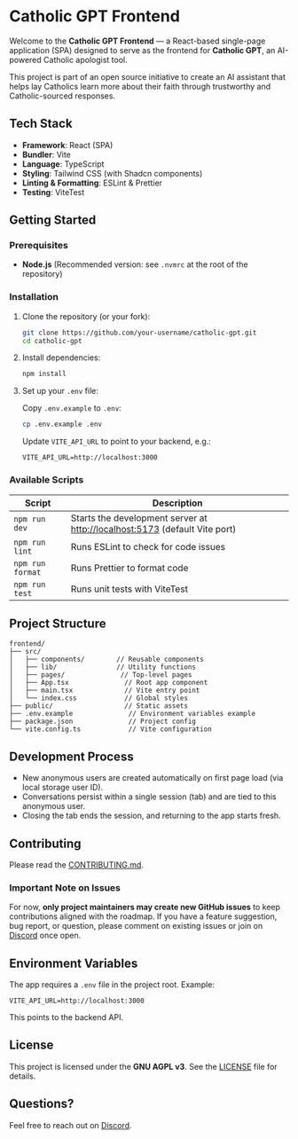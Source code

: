 # Catholic GPT Frontend

Welcome to the **Catholic GPT Frontend** — a React-based single-page application (SPA) designed to serve as the frontend for **Catholic GPT**, an AI-powered Catholic apologist tool.

This project is part of an open source initiative to create an AI assistant that helps lay Catholics learn more about their faith through trustworthy and Catholic-sourced responses.

## Tech Stack

- **Framework**: React (SPA)
- **Bundler**: Vite
- **Language**: TypeScript
- **Styling**: Tailwind CSS (with Shadcn components)
- **Linting & Formatting**: ESLint & Prettier
- **Testing**: ViteTest

## Getting Started

### Prerequisites

- **Node.js** (Recommended version: see `.nvmrc` at the root of the repository)

### Installation

1. Clone the repository (or your fork):

    ```bash
    git clone https://github.com/your-username/catholic-gpt.git
    cd catholic-gpt
    ```

2. Install dependencies:

    ```bash
    npm install
    ```

3. Set up your `.env` file:

    Copy `.env.example` to `.env`:

    ```bash
    cp .env.example .env
    ```

    Update `VITE_API_URL` to point to your backend, e.g.:

    ```
    VITE_API_URL=http://localhost:3000
    ```

### Available Scripts

| Script   | Description |
|----------|-------------|
| `npm run dev` | Starts the development server at [http://localhost:5173](http://localhost:5173) (default Vite port) |
| `npm run lint` | Runs ESLint to check for code issues |
| `npm run format` | Runs Prettier to format code |
| `npm run test` | Runs unit tests with ViteTest |

## Project Structure

```
frontend/
├── src/
│   ├── components/        // Reusable components
│   ├── lib/               // Utility functions
│   ├── pages/              // Top-level pages
│   ├── App.tsx              // Root app component
│   ├── main.tsx             // Vite entry point
│   └── index.css            // Global styles
├── public/                  // Static assets
├── .env.example              // Environment variables example
├── package.json              // Project config
└── vite.config.ts            // Vite configuration
```

## Development Process

- New anonymous users are created automatically on first page load (via local storage user ID).
- Conversations persist within a single session (tab) and are tied to this anonymous user.
- Closing the tab ends the session, and returning to the app starts fresh.

## Contributing

Please read the [CONTRIBUTING.md](./CONTRIBUTING.md).

### Important Note on Issues

For now, **only project maintainers may create new GitHub issues** to keep contributions aligned with the roadmap. If you have a feature suggestion, bug report, or question, please comment on existing issues or join on [Discord](https://discord.gg/bAmCr5gu) once open.

## Environment Variables

The app requires a `.env` file in the project root. Example:

```
VITE_API_URL=http://localhost:3000
```

This points to the backend API.

## License

This project is licensed under the **GNU AGPL v3**. See the [LICENSE](../LICENSE) file for details.

## Questions?

Feel free to reach out on [Discord](https://discord.gg/bAmCr5gu).
